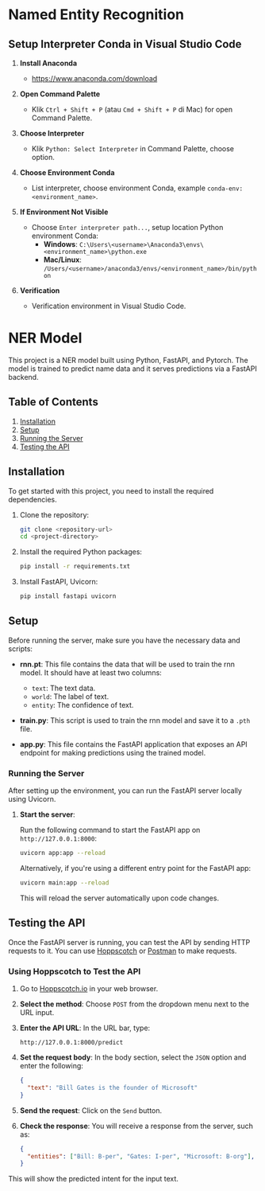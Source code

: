 # Named Entity Recognition

## Setup Interpreter Conda in Visual Studio Code
1. **Install Anaconda**
   - https://www.anaconda.com/download

2. **Open Command Palette**
   - Klik `Ctrl + Shift + P` (atau `Cmd + Shift + P` di Mac) for open Command Palette.

3. **Choose Interpreter**
   - Klik `Python: Select Interpreter` in Command Palette, choose option.

4. **Choose Environment Conda**
   - List interpreter, choose environment Conda, example `conda-env:<environment_name>`.

5. **If Environment Not Visible**
   - Choose `Enter interpreter path...`, setup location Python environment Conda:
     - **Windows**: `C:\Users\<username>\Anaconda3\envs\<environment_name>\python.exe`
     - **Mac/Linux**: `/Users/<username>/anaconda3/envs/<environment_name>/bin/python`

6. **Verification**
   - Verification environment in Visual Studio Code.

# NER Model

This project is a NER model built using Python, FastAPI, and Pytorch. The model is trained to predict name data and it serves predictions via a FastAPI backend.

## Table of Contents
1. [Installation](#installation)
2. [Setup](#setup)
3. [Running the Server](#running-the-server)
4. [Testing the API](#testing-the-api)

## Installation

To get started with this project, you need to install the required dependencies.

1. Clone the repository:

    ```bash
    git clone <repository-url>
    cd <project-directory>
    ```

2. Install the required Python packages:

    ```bash
    pip install -r requirements.txt
    ```

3. Install FastAPI, Uvicorn:

    ```bash
    pip install fastapi uvicorn
    ```

## Setup

Before running the server, make sure you have the necessary data and scripts:

- **rnn.pt**: This file contains the data that will be used to train the rnn model. It should have at least two columns:
  - `text`: The text data.
  - `world`: The label of text.
  - `entity`: The confidence of text.

- **train.py**: This script is used to train the rnn model and save it to a `.pth` file.

- **app.py**: This file contains the FastAPI application that exposes an API endpoint for making predictions using the trained model.

### Running the Server

After setting up the environment, you can run the FastAPI server locally using Uvicorn.

1. **Start the server**:

    Run the following command to start the FastAPI app on `http://127.0.0.1:8000`:

    ```bash
    uvicorn app:app --reload
    ```

    Alternatively, if you're using a different entry point for the FastAPI app:

    ```bash
    uvicorn main:app --reload
    ```

    This will reload the server automatically upon code changes.

## Testing the API

Once the FastAPI server is running, you can test the API by sending HTTP requests to it. You can use [Hoppscotch](https://hoppscotch.io/) or [Postman](https://www.postman.com/) to make requests.

### Using Hoppscotch to Test the API

1. Go to [Hoppscotch.io](https://hoppscotch.io/) in your web browser.

2. **Select the method**: Choose `POST` from the dropdown menu next to the URL input.

3. **Enter the API URL**: In the URL bar, type:

    ```
    http://127.0.0.1:8000/predict
    ```

4. **Set the request body**: In the body section, select the `JSON` option and enter the following:

    ```json
    {
      "text": "Bill Gates is the founder of Microsoft"
    }
    ```

5. **Send the request**: Click on the `Send` button.

6. **Check the response**: You will receive a response from the server, such as:

    ```json
    {
      "entities": ["Bill: B-per", "Gates: I-per", "Microsoft: B-org"],
    }
    ```

This will show the predicted intent for the input text.